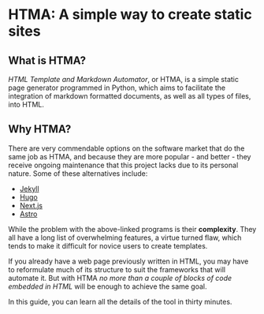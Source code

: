 # HTMA: A simple way to create static sites

## What is HTMA? 

*HTML Template and Markdown Automator*, or HTMA, is a simple static page generator programmed in Python, which aims to facilitate the integration of markdown formatted documents, as well as all types of files, into HTML. 

## Why HTMA?

There are very commendable options on the software market that do the same job as HTMA, and because they are more popular - and better - they receive ongoing maintenance that this project lacks due to its personal nature. Some of these alternatives include:

- [Jekyll](https://jekyllrb.com/)
- [Hugo](https://gohugo.io/) 
- [Next.js](https://nextjs.org/)
- [Astro](https://astro.build/)

While the problem with the above-linked programs is their **complexity**. They all have a long list of overwhelming features, a virtue turned flaw, which tends to make it difficult for novice users to create templates. 

If you already have a web page previously written in HTML, you may have to reformulate much of its structure to suit the frameworks that will automate it. But with HTMA *no more than a couple of blocks of code embedded in HTML* will be enough to achieve the same goal.

In this guide, you can learn all the details of the tool in thirty minutes. 

